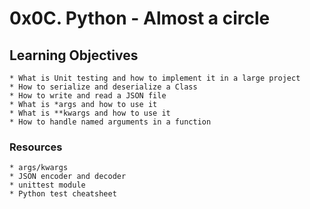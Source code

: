# 0x0C. Python - Almost a circle

## Learning Objectives 
    * What is Unit testing and how to implement it in a large project
    * How to serialize and deserialize a Class
    * How to write and read a JSON file
    * What is *args and how to use it
    * What is **kwargs and how to use it
    * How to handle named arguments in a function


### Resources 
    * args/kwargs
    * JSON encoder and decoder
    * unittest module
    * Python test cheatsheet
